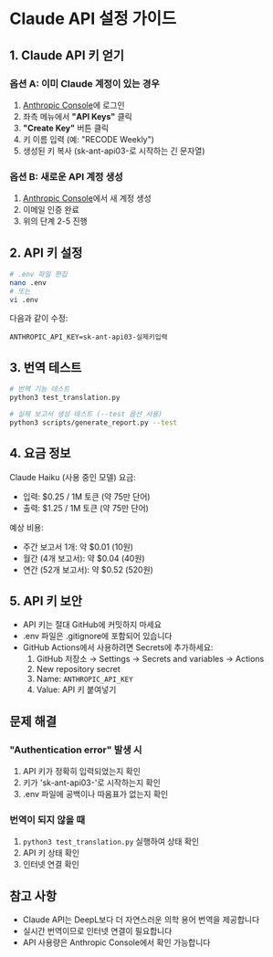 # Claude API 설정 가이드

## 1. Claude API 키 얻기

### 옵션 A: 이미 Claude 계정이 있는 경우
1. [Anthropic Console](https://console.anthropic.com)에 로그인
2. 좌측 메뉴에서 **"API Keys"** 클릭
3. **"Create Key"** 버튼 클릭
4. 키 이름 입력 (예: "RECODE Weekly")
5. 생성된 키 복사 (sk-ant-api03-로 시작하는 긴 문자열)

### 옵션 B: 새로운 API 계정 생성
1. [Anthropic Console](https://console.anthropic.com)에서 새 계정 생성
2. 이메일 인증 완료
3. 위의 단계 2-5 진행

## 2. API 키 설정

```bash
# .env 파일 편집
nano .env
# 또는
vi .env
```

다음과 같이 수정:
```
ANTHROPIC_API_KEY=sk-ant-api03-실제키입력
```

## 3. 번역 테스트

```bash
# 번역 기능 테스트
python3 test_translation.py

# 실제 보고서 생성 테스트 (--test 옵션 사용)
python3 scripts/generate_report.py --test
```

## 4. 요금 정보

Claude Haiku (사용 중인 모델) 요금:
- 입력: $0.25 / 1M 토큰 (약 75만 단어)
- 출력: $1.25 / 1M 토큰 (약 75만 단어)

예상 비용:
- 주간 보고서 1개: 약 $0.01 (10원)
- 월간 (4개 보고서): 약 $0.04 (40원)
- 연간 (52개 보고서): 약 $0.52 (520원)

## 5. API 키 보안

- API 키는 절대 GitHub에 커밋하지 마세요
- .env 파일은 .gitignore에 포함되어 있습니다
- GitHub Actions에서 사용하려면 Secrets에 추가하세요:
  1. GitHub 저장소 → Settings → Secrets and variables → Actions
  2. New repository secret
  3. Name: `ANTHROPIC_API_KEY`
  4. Value: API 키 붙여넣기

## 문제 해결

### "Authentication error" 발생 시
1. API 키가 정확히 입력되었는지 확인
2. 키가 'sk-ant-api03-'로 시작하는지 확인
3. .env 파일에 공백이나 따옴표가 없는지 확인

### 번역이 되지 않을 때
1. `python3 test_translation.py` 실행하여 상태 확인
2. API 키 상태 확인
3. 인터넷 연결 확인

## 참고 사항

- Claude API는 DeepL보다 더 자연스러운 의학 용어 번역을 제공합니다
- 실시간 번역이므로 인터넷 연결이 필요합니다
- API 사용량은 Anthropic Console에서 확인 가능합니다